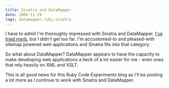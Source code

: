 ```yaml
---
title: Sinatra and DataMapper
date: 2009-11-29
tags: datamapper,ruby,sinatra
---
```

I have to admit I'm thoroughly impressed with Sinatra and DataMapper. [I've tried merb](http://www.docunext.com/), but I didn't get too far. I'm accustomed-to and pleased-with sitemap powered web applications and Sinatra fits into that category.

So what about DataMapper? DataMapper appears to have the capacity to make developing web applications a heck of a lot easier for me - even ones that rely heavily on XML and XSLT.

This is all good news for this Ruby Code Experiments blog as I'll be posting a lot more as I continue to work with Sinatra and DataMapper.

